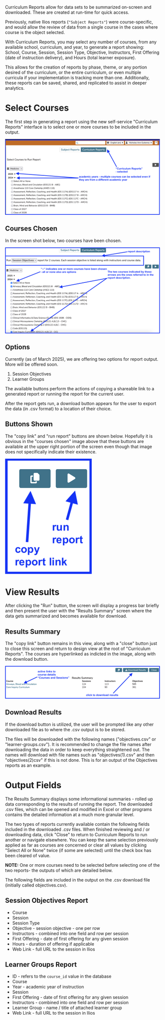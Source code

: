 Curriculum Reports allow for data sets to be summarized on-screen and downloaded. These are created at run-time for quick access.

Previously, native Ilios reports (`"Subject Reports"`) were course-specific, and would allow the review of data from a single course in the cases where course is the object selected. 

With Curriculum Reports, you may select any number of courses, from any available school, curriculum, and year, to generate a report showing: School, Course, Session, Session Type, Objective, Instructors, First Offering (date of instruction delivery), and Hours (total learner exposure). 

This allows for the creation of reports by phase, theme, or any portion desired of the curriculum, or the entire curriculum, or even multiple curricula if your implementation is tracking more than one. Additionally, these reports can be saved, shared, and replicated to assist in deeper analytics.

# Select Courses 

The first step in generating a report using the new self-service "Curriculum Reports" interface is to select one or more courses to be included in the output.

![curriculum reports - start](../images/reports/curriculum_reports_start.png)

## Courses Chosen

In the screen shot below, two courses have been chosen. 

![courses chosen](../images/reports/courses_chosen.png)

## Options

Currently (as of March 2025), we are offering two options for report output. More will be offered soon. 

1.  Session Objectives 
2.  Learner Groups

The available buttons perform the actions of copying a shareable link to a generated report or running the report for the current user.

After the report gets run, a download button appears for the user to export the data (in .csv format) to a location of their choice.

## Buttons Shown

The "copy link" and "run report" buttons are shown below. Hopefully it is obvious in the "courses chosen" image above that these buttons are available at the upper right portion of the screen even though that image does not specifically indicate their existence.

![copy and run buttons](../images/reports/first_two_buttons.png)

# View Results

After clicking the "Run" button, the screen will display a progress bar briefly and then present the user with the "Results Summary" screen where the data gets summarized and becomes available for download.

## Results Summary

The "copy link" button remains in this view, along with a "close" button just to close this screen and return to design view at the root of "Curriculum Reports". The courses are hyperlinked as indicted in the image, along with the download button.

![results summary](../images/reports/results_summary.png)

## Download Results

If the download button is utilized, the user will be prompted like any other downloaded file as to where the .csv output is to be stored.

The files will be downloaded with the following names ("objectives.csv" or "learner-groups.csv"). It is recommended to change the file names after downloading the data in order to keep everything straightened out. The names will download with file names such as "objectives(1).csv" and then "objectives(2)csv" if this is not done. This is for an output of the Objectives reports as an example. 

# Output Fields 

The Results Summary displays some informational summaries - rolled up data corresponding to the results of running the report. The downloaded .csv files, which can be opened and modified in Excel or other programs contains the detailed information at a much more granular level.

The two types of reports currently available contain the following fields included in the downloaded .csv files. When finished reviewing and / or downloading data, click "Close" to return to Curriculum Reports to run another or navigate elsewhere. You can keep the same selection previously applied as far as courses are concerned or clear all values by clicking "Select All or None" twice (if some are selected) until the check box has been cleared of value.

**NOTE:** One or more courses need to be selected before selecting one of the two reports- the outputs of which are detailed below.

The following fields are included in the output on the .csv download file (initially called objectives.csv).

## Session Objectives Report

* Course
* Session 
* Session Type
* Objective - session objective - one per row
* Instructors - combined into one field and row per session
* First Offering - date of first offering for any given session
* Hours - duration of offering if applicable
* Web Link - full URL to the session in Ilios

## Learner Groups Report

* ID - refers to the `course_id` value in the database
* Course 
* Year - academic year of instruction
* Session 
* First Offering - date of first offering for any given session
* Instructors - combined into one field and row per session 
* Learner Group - name / title of attached learner group
* Web Link - full URL to the session in Ilios



